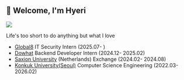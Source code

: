 ## 🚀 Welcome, I'm Hyeri
[<img src="https://img.shields.io/badge/Korean--Version-000?style=for-the-badge&logo=github&logoColor=white"/>](./README.md)

Life's too short to do anything but what I love


- [Global8](https://global8.co.kr/) IT Security Intern (2025.07- )
- [Dowhat](https://dowhat.io/) Backend Developer Intern (2024.12- 2025.02)
- [Saxion University](https://www.saxion.edu/) (Netherlands) Exchange (2024.02- 2024.08)
- [Konkuk University(Seoul)](https://www.konkuk.ac.kr/konkuk/index.do) Computer Science Engineering (2022.03- 2026.02)
